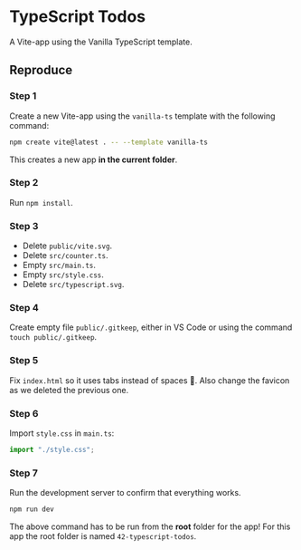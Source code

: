 # TypeScript Todos

A Vite-app using the Vanilla TypeScript template.

## Reproduce

### Step 1

Create a new Vite-app using the `vanilla-ts` template with the following command:

```bash
npm create vite@latest . -- --template vanilla-ts
```

This creates a new app **in the current folder**.

### Step 2

Run `npm install`.

### Step 3

* Delete `public/vite.svg`.
* Delete `src/counter.ts`.
* Empty `src/main.ts`.
* Empty `src/style.css`.
* Delete `src/typescript.svg`.

### Step 4

Create empty file `public/.gitkeep`, either in VS Code or using the command `touch public/.gitkeep`.

### Step 5

Fix `index.html` so it uses tabs instead of spaces 🤩. Also change the favicon as we deleted the previous one.

### Step 6

Import `style.css` in `main.ts`:

```ts
import "./style.css";
```

### Step 7

Run the development server to confirm that everything works.

```bash
npm run dev
```

The above command has to be run from the **root** folder for the app! For this app the root folder is named `42-typescript-todos`.

